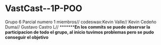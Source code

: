 # VastCast--1P-POO
Grupo 6 Parcial numero 1
miembros//
codeswax:Kevin Valle//
Kevin Cedeño Duma//
Gustavo Castro L// 
*****************En los commits se puede observar la participacion de todo el grupo, al inicio tuvimos problemas pero se pudo conseguir el objetivo**********




